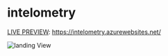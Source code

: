 # intelometry
[LIVE PREVIEW](https://intelometry.azurewebsites.net/): https://intelometry.azurewebsites.net/


![landing View](https://i.imgur.com/eE9nwYb.png)
